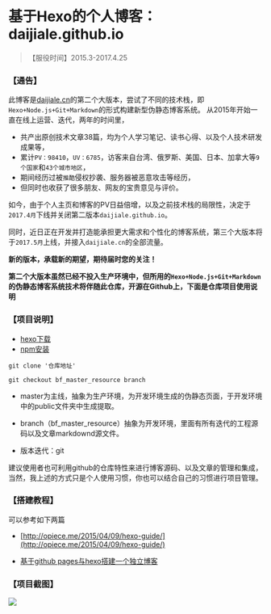 # 基于Hexo的个人博客：daijiale.github.io

>【服役时间】2015.3-2017.4.25


### 【通告】

此博客是[daijiale.cn](http://www.daijiale.cn)的第二个大版本，尝试了不同的技术栈，即`Hexo+Node.js+Git+Markdown`的形式构建新型伪静态博客系统。
从2015年开始一直在线上运营、迭代，两年的时间里，

- 共产出原创技术文章38篇，均为个人学习笔记、读书心得、以及个人技术研发成果等，
- 累计`PV：98410`，`UV：6785`，访客来自台湾、俄罗斯、美国、日本、加拿大等`9个国家`和`43个城市地区`，
- 期间经历过被`推酷`侵权抄袭、服务器被恶意攻击等经历，
- 但同时也收获了很多朋友、网友的宝贵意见与评价。

如今，由于个人主页和博客的PV日益倍增，以及之前技术栈的局限性，决定于`2017.4月`下线并关闭第二版本`daijiale.github.io`。

同时，近日正在开发并打造能承担更大需求和个性化的博客系统，第三个大版本将于`2017.5月`上线，并接入`daijiale.cn`的全部流量。

**新的版本，承载新的期望，期待届时您的关注！**

**第二个大版本虽然已经不投入生产环境中，但所用的`Hexo+Node.js+Git+Markdown`的伪静态博客系统技术将伴随此仓库，开源在Github上，下面是仓库项目使用说明**

### 【项目说明】

- [hexo下载](https://github.com/hexojs/hexo)
- [npm安装](http://www.runoob.com/nodejs/nodejs-npm.html)

```
git clone '仓库地址'

git checkout bf_master_resource branch
```

- master为主线，抽象为生产环境，为开发环境生成的伪静态页面，于开发环境中的public文件夹中生成提取。

- branch（bf_master_resource）抽象为开发环境，里面有所有迭代的工程源码以及文章markdownd源文件。

- 版本迭代：git

建议使用者也可利用github的仓库特性来进行博客源码、以及文章的管理和集成，当然，我上述的方式只是个人使用习惯，你也可以结合自己的习惯进行项目管理。

### 【搭建教程】

可以参考如下两篇

- [http://opiece.me/2015/04/09/hexo-guide/](http://opiece.me/2015/04/09/hexo-guide/)

- [基于github pages与hexo搭建一个独立博客](https://segmentfault.com/a/1190000003967256)

### 【项目截图】

![](http://7xnopc.com1.z0.glb.clouddn.com/DaiJiale%27s%20Blog.png)
